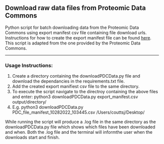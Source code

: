 ## Download raw data files from Proteomic Data Commons

Python script for batch downloading data from the Proteomic Data Commons using export manifest csv file containing file download urls. Instructions for how to create the export manifest file can be found [here](https://pdc.cancer.gov/pdc/faq/Download_Data). This script is adapted from the one provided by the Proteomic Data Commons.

---

### Usage Instructions:

1. Create a directory containing the downloadPDCData.py file and download the dependancies in the requirements.txt file.
2. Add the created export manifiest csv file to the same directory.
3. To execute the script navigate to the directroy containing the above files and enter: python3 downloadPDCData.py export_manifest.csv output/directory/
4. E.g. python3 downloadPDCData.py PDC_file_manifest_10282022_103445.csv /Users/couttsj/Desktop/


While running the script will produce a .log file in the same directory as the downloadPDCData.py file which shows which files have been downloaded and when. Both the .log file and the terminal will informthe user when the downloads start and finish.


